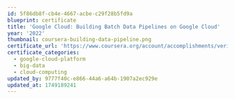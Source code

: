 ```yaml
---
id: 5f86db8f-cb4e-4667-acbe-c29f28b5fd9a
blueprint: certificate
title: 'Google Cloud: Building Batch Data Pipelines on Google Cloud'
year: '2022'
thumbnail: coursera-building-data-pipeline.png
certificate_url: 'https://www.coursera.org/account/accomplishments/verify/CWMN48LWYVYZ'
certificate_categories:
  - google-cloud-platform
  - big-data
  - cloud-computing
updated_by: 9777f40c-e866-44a6-a64b-1907a2ec929e
updated_at: 1749189241
---
```

